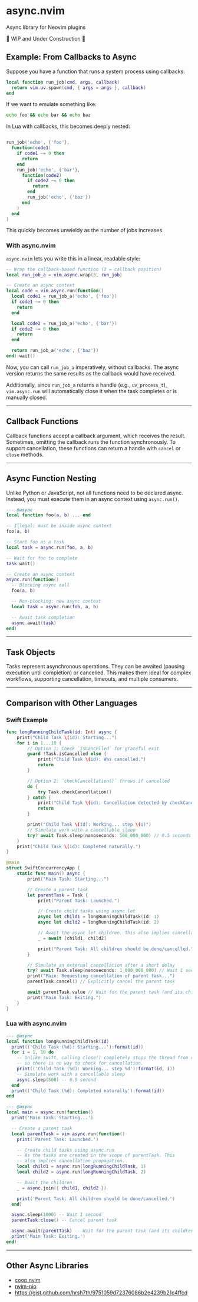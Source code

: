 # async.nvim

Async library for Neovim plugins

🚧 WIP and Under Construction 🚧

## Example: From Callbacks to Async

Suppose you have a function that runs a system process using callbacks:

```lua
local function run_job(cmd, args, callback)
  return vim.uv.spawn(cmd, { args = args }, callback)
end
```

If we want to emulate something like:

```bash
echo foo && echo bar && echo baz
```

In Lua with callbacks, this becomes deeply nested:

```lua

run_job('echo', {'foo'},
  function(code1)
    if code1 ~= 0 then
      return
    end
    run_job('echo', {'bar'},
      function(code2)
        if code2 ~= 0 then
          return
        end
        run_job('echo', {'baz'})
      end
    )
  end
)

```

This quickly becomes unwieldy as the number of jobs increases.

### With async.nvim

`async.nvim` lets you write this in a linear, readable style:

```lua
-- Wrap the callback-based function (3 = callback position)
local run_job_a = vim.async.wrap(3, run_job)

-- Create an async context
local code = vim.async.run(function()
  local code1 = run_job_a('echo', {'foo'})
  if code1 ~= 0 then
    return
  end

  local code2 = run_job_a('echo', {'bar'})
  if code2 ~= 0 then
    return
  end

  return run_job_a('echo', {'baz'})
end):wait()
```

Now, you can call `run_job_a` imperatively, without callbacks. The async version returns the same results as the callback would have received.

Additionally, since `run_job_a` returns a handle (e.g., `uv_process_t`), `vim.async.run` will automatically close it when the task completes or is manually closed.

---

## Callback Functions

Callback functions accept a callback argument, which receives the result. Sometimes, omitting the callback runs the function synchronously. To support cancellation, these functions can return a handle with `cancel` or `close` methods.

---

## Async Function Nesting

Unlike Python or JavaScript, not all functions need to be declared async. Instead, you must execute them in an async context using `async.run()`.

```lua
--- @async
local function foo(a, b) ... end

-- Illegal: must be inside async context
foo(a, b)

-- Start foo as a task
local task = async.run(foo, a, b)

-- Wait for foo to complete
task:wait()

-- Create an async context
async.run(function()
  -- Blocking async call
  foo(a, b)

  -- Non-blocking: new async context
  local task = async.run(foo, a, b)

  -- Await task completion
  async.await(task)
end)
```

---

## Task Objects

Tasks represent asynchronous operations. They can be awaited (pausing execution until completion) or cancelled.
This makes them ideal for complex workflows, supporting cancellation, timeouts, and multiple consumers.

---

## Comparison with Other Languages

### Swift Example

```swift
func longRunningChildTask(id: Int) async {
    print("Child Task \(id): Starting...")
    for i in 1...10 {
        // Option 1: Check `isCancelled` for graceful exit
        guard !Task.isCancelled else {
            print("Child Task \(id): Was cancelled.")
            return
        }

        // Option 2: `checkCancellation()` throws if cancelled
        do {
            try Task.checkCancellation()
        } catch {
            print("Child Task \(id): Cancellation detected by checkCancellation(). Error: \(error.localizedDescription)")
            return
        }

        print("Child Task \(id): Working... step \(i)")
        // Simulate work with a cancellable sleep
        try? await Task.sleep(nanoseconds: 500_000_000) // 0.5 seconds
    }
    print("Child Task \(id): Completed naturally.")
}

@main
struct SwiftConcurrencyApp {
    static func main() async {
        print("Main Task: Starting...")

        // Create a parent task
        let parentTask = Task {
            print("Parent Task: Launched.")

            // Create child tasks using async let
            async let child1 = longRunningChildTask(id: 1)
            async let child2 = longRunningChildTask(id: 2)

            // Await the async let children. This also implies cancellation propagation.
            _ = await [child1, child2]

            print("Parent Task: All children should be done/cancelled.")
        }

        // Simulate an external cancellation after a short delay
        try? await Task.sleep(nanoseconds: 1_000_000_000) // Wait 1 second
        print("Main: Requesting cancellation of parent task...")
        parentTask.cancel() // Explicitly cancel the parent task

        await parentTask.value // Wait for the parent task (and its children) to finish/cancel
        print("Main Task: Exiting.")
    }
}
```

### Lua with async.nvim

```lua
--- @async
local function longRunningChildTask(id)
  print(('Child Task (%d): Starting...'):format(id))
  for i = 1, 10 do
    -- Unlike swift, calling close() completely stops the thread from resuming
    -- so there is no way to check for cancellation.
    print(('Child Task (%d): Working... step %d'):format(id, i))
    -- Simulate work with a cancellable sleep
    async.sleep(500) -- 0.5 second
  end
  print(('Child Task (%d): Completed naturally'):format(id))
end

--- @async
local main = async.run(function()
  print('Main Task: Starting...')

  -- Create a parent task
  local parentTask = vim.async.run(function()
    print('Parent Task: Launched.')

    -- Create child tasks using async.run
    -- As the tasks are created in the scope of parentTask. This
    -- also implies cancellation propagation.
    local child1 = async.run(longRunningChildTask, 1)
    local child2 = async.run(longRunningChildTask, 2)

    -- Await the children
    _ = async.join({ child1, child2 })

    print('Parent Task: All children should be done/cancelled.')
  end)

  async.sleep(1000) -- Wait 1 second
  parentTask:close() -- Cancel parent task

  async.await(parentTask) -- Wait for the parent task (and its children) to finish/cancel
  print('Main Task: Exiting.')
end)
```

---

## Other Async Libraries

- [coop.nvim](https://github.com/gregorias/coop.nvim)
- [nvim-nio](https://github.com/nvim-neotest/nvim-nio)
- https://gist.github.com/hrsh7th/9751059d72376086b2e4239b21c4ffcd
